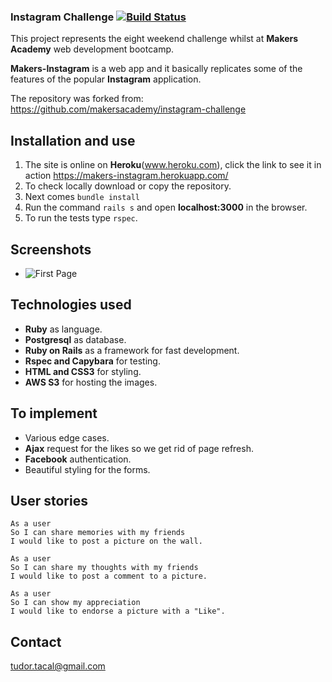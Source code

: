 ### Instagram Challenge [![Build Status](https://travis-ci.org/TudorTacal/instagram-challenge.svg?branch=master)](https://travis-ci.org/TudorTacal/instagram-challenge)

This project represents the eight weekend challenge whilst at **Makers Academy** web development bootcamp.

**Makers-Instagram** is a web app and it basically replicates some of the features of the popular **Instagram** application.

The repository was forked from: https://github.com/makersacademy/instagram-challenge

## Installation and use

1. The site is online on **Heroku**(www.heroku.com), click the link to see it in action https://makers-instagram.herokuapp.com/
2. To check locally download or copy the repository.
3. Next comes ```bundle install```
3. Run the command ```rails s``` and open **localhost:3000** in the browser.
4. To run the tests type ```rspec```.

## Screenshots

* ![First Page](https://s27.postimg.org/e0luljhv7/Screen_Shot_2017_01_15_at_21_34_11.png)

## Technologies used

* **Ruby** as language.
* **Postgresql** as database.
* **Ruby on Rails** as a framework for fast development.
* **Rspec and Capybara** for testing.
* **HTML and CSS3** for styling.
* **AWS S3** for hosting the images.

## To implement

* Various edge cases.
* **Ajax** request for the likes so we get rid of page refresh.
* **Facebook** authentication.
* Beautiful styling for the forms.

## User stories
```
As a user
So I can share memories with my friends
I would like to post a picture on the wall.

As a user
So I can share my thoughts with my friends
I would like to post a comment to a picture.

As a user
So I can show my appreciation
I would like to endorse a picture with a "Like".
```
## Contact
tudor.tacal@gmail.com
